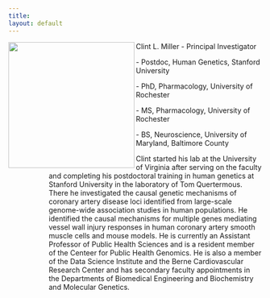 ```yaml
---
title: 
layout: default
---
```


<img align ="left" src="https://clintmil.github.io/skinny-jekyll/images/clintphoto.jpg" width="250" height="250"/>

<p style="margin-left: 80px">Clint L. Miller - Principal Investigator</p>
<p style="margin-left: 80px">- Postdoc, Human Genetics, Stanford University</p> 
<p style="margin-left: 80px">- PhD, Pharmacology, University of Rochester</p>
<p style="margin-left: 80px">- MS, Pharmacology, University of Rochester</p>
<p style="margin-left: 80px">- BS, Neuroscience, University of Maryland, Baltimore County</p>

<p style="margin-left: 80px">Clint started his lab at the University of Virginia after serving on the faculty and completing his postdoctoral training in human genetics at Stanford University in the laboratory of Tom Quertermous. There he investigated the causal genetic mechanisms of coronary artery disease loci identified from large-scale genome-wide association studies in human populations. He identified the causal mechanisms for multiple genes mediating vessel wall injury responses in human coronary artery smooth muscle cells and mouse models. He is currently an Assistant Professor of Public Health Sciences and is a resident member of the Centeer for Public Health Genomics. He is also a member of the Data Science Institute and the Berne Cardiovascular Research Center and has secondary faculty appointments in the Departments of Biomedical Engineering and Biochemistry and Molecular Genetics.</p> 

